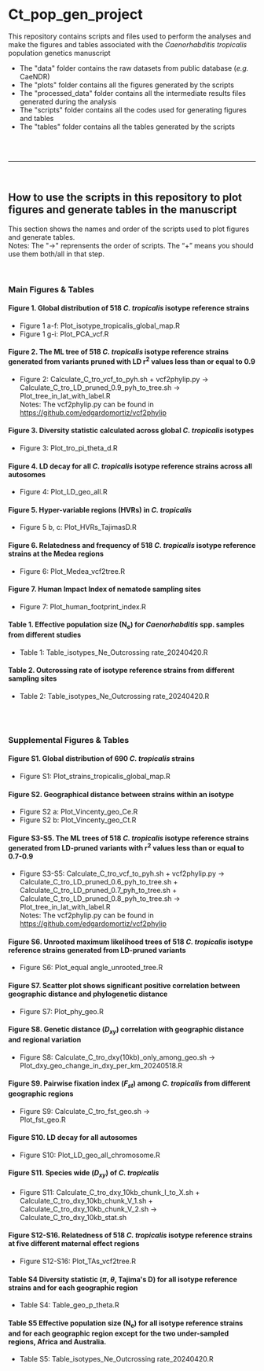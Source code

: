 # Ct_pop_gen_project

This repository contains scripts and files used to perform the analyses and make the figures and tables associated with the *Caenorhabditis tropicalis* population genetics manuscript 

- The "data" folder contains the raw datasets from public database (*e.g.* CaeNDR)
- The "plots" folder contains all the figures generated by the scripts
- The "processed_data" folder contains all the intermediate results files generated during the analysis
- The "scripts" folder contains all the codes used for generating figures and tables
- The "tables" folder contains all the tables generated by the scripts

<br>
<br>

---

<br>

## How to use the scripts in this repository to plot figures and generate tables in the manuscript
This section shows the names and order of the scripts used to plot figures and generate tables. <br>
Notes: The "&#8594;" reprensents the order of scripts. The “+” means you should use them both/all in that step. 

<br>

### Main Figures & Tables

#### Figure 1. Global distribution of 518 *C. tropicalis* isotype reference strains
- Figure 1 a-f: Plot_isotype_tropicalis_global_map.R 
- Figure 1 g-i: Plot_PCA_vcf.R

#### Figure 2. The ML tree of 518 *C. tropicalis* isotype reference strains generated from variants pruned with LD r<sup>2</sup> values less than or equal to 0.9
- Figure 2: Calculate_C_tro_vcf_to_pyh.sh + vcf2phylip.py &#8594; <br>
  Calculate_C_tro_LD_pruned_0.9_pyh_to_tree.sh &#8594; <br>
  Plot_tree_in_lat_with_label.R <br> 
  Notes: The vcf2phylip.py can be found in https://github.com/edgardomortiz/vcf2phylip

#### Figure 3. Diversity statistic calculated across global *C. tropicalis* isotypes
- Figure 3: Plot_tro_pi_theta_d.R

#### Figure 4. LD decay for all *C. tropicalis* isotype reference strains across all autosomes
- Figure 4: Plot_LD_geo_all.R

#### Figure 5. Hyper-variable regions (HVRs) in *C. tropicalis*
- Figure 5 b, c: Plot_HVRs_TajimasD.R

#### Figure 6. Relatedness and frequency of 518 *C. tropicalis* isotype reference strains at the Medea regions
- Figure 6: Plot_Medea_vcf2tree.R

#### Figure 7. Human Impact Index of nematode sampling sites
- Figure 7: Plot_human_footprint_index.R

#### Table 1. Effective population size (N<sub>e</sub>) for *Caenorhabditis* spp. samples from different studies
- Table 1: Table_isotypes_Ne_Outcrossing rate_20240420.R

#### Table 2. Outcrossing rate of isotype reference strains from different sampling sites
- Table 2: Table_isotypes_Ne_Outcrossing rate_20240420.R


<br>
<br>

### Supplemental Figures & Tables

#### Figure S1. Global distribution of 690 *C. tropicalis* strains
- Figure S1: Plot_strains_tropicalis_global_map.R

#### Figure S2. Geographical distance between strains within an isotype
- Figure S2 a: Plot_Vincenty_geo_Ce.R
- Figure S2 b: Plot_Vincenty_geo_Ct.R

#### Figure S3-S5. The ML trees of 518 *C. tropicalis* isotype reference strains generated from LD-pruned variants with r<sup>2</sup> values less than or equal to 0.7-0.9
- Figure S3-S5: Calculate_C_tro_vcf_to_pyh.sh + vcf2phylip.py &#8594; <br>
  Calculate_C_tro_LD_pruned_0.6_pyh_to_tree.sh + Calculate_C_tro_LD_pruned_0.7_pyh_to_tree.sh + Calculate_C_tro_LD_pruned_0.8_pyh_to_tree.sh &#8594; <br>
  Plot_tree_in_lat_with_label.R <br>
  Notes: The vcf2phylip.py can be found in https://github.com/edgardomortiz/vcf2phylip

#### Figure S6. Unrooted maximum likelihood trees of 518 *C. tropicalis* isotype reference strains generated from LD-pruned variants
- Figure S6: Plot_equal angle_unrooted_tree.R

#### Figure S7. Scatter plot shows significant positive correlation between geographic distance and phylogenetic distance
- Figure S7: Plot_phy_geo.R

#### Figure S8. Genetic distance (*D<sub>xy</sub>*) correlation with geographic distance and regional variation
- Figure S8: Calculate_C_tro_dxy(10kb)_only_among_geo.sh  &#8594; <br>
  Plot_dxy_geo_change_in_dxy_per_km_20240518.R

#### Figure S9. Pairwise fixation index (*F<sub>st</sub>*) among *C. tropicalis* from different geographic regions
- Figure S9: Calculate_C_tro_fst_geo.sh  &#8594; <br>
  Plot_fst_geo.R

#### Figure S10. LD decay for all autosomes
- Figure S10: Plot_LD_geo_all_chromosome.R

#### Figure S11. Species wide (*D<sub>xy</sub>*)  of *C. tropicalis* 
- Figure S11: Calculate_C_tro_dxy_10kb_chunk_I_to_X.sh + Calculate_C_tro_dxy_10kb_chunk_V_1.sh + Calculate_C_tro_dxy_10kb_chunk_V_2.sh  &#8594; <br>
  Calculate_C_tro_dxy_10kb_stat.sh

#### Figure S12-S16. Relatedness of 518 *C. tropicalis* isotype reference strains at five different maternal effect regions
- Figure S12-S16: Plot_TAs_vcf2tree.R

#### Table S4 Diversity statistic (*π*, *θ*, Tajima's D) for all isotype reference strains and for each geographic region
- Table S4: Table_geo_p_theta.R

#### Table S5 Effective population size (N<sub>e</sub>) for all isotype reference strains and for each geographic region except for the two under-sampled regions, Africa and Australia.
- Table S5: Table_isotypes_Ne_Outcrossing rate_20240420.R 



